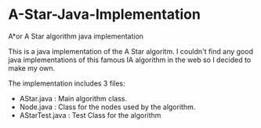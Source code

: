 # A-Star-Java-Implementation
A*or A Star algorithm java implementation

This is a java implementation of the A Star algoritm. I couldn't find any good java implementations of this famous IA algorithm 
in the web so I decided to make my own. 

The implementation includes 3 files:
  - AStar.java : Main algorithm class.
  - Node.java : Class for the nodes used by the algorithm.
  - AStarTest.java : Test Class for the algorithm
